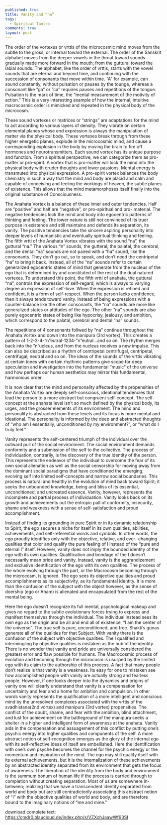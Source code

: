 ```yaml
---
published: true
title: Vanity and “na”
tags: 
  - Spiritual Tantra
comments: true
layout: post
---
```






The order of the vortexes or vrttis of the microcosmic mind moves from the subtle to the gross, or internal toward the external. The order of the Sanskrit alphabet moves from the deeper vowels in the throat toward sounds gradually made more forward in the mouth; from the guttural toward the labial sounds. The alphabet, like the order of vrttis, starts with the vowel sounds that are eternal and beyond time, and continuing with the succession of consonants that move within time. “A” for example, can sound constantly, without pulsation or pauses by the tounge, whereas a consonant like “ga” or “ca” requires pauses and repetitions of the tongue. Pulsation is the mark of time, the “mental measurement of the motivity of action.” This is a very interesting example of how the internal, intuitive macrocosmic order is mimicked and repeated in the physical body of the microcosm.

These sound vortexes or matrices or “strings” are adaptations for the mind to act according to various layers of density. They vibrate on certain elemental planes whose end expression is always the manipulation of matter via the physical body. These vortexes break through from these higher energetic planes, explode in the microcosmic mind, and cause a corresponding explosion in the body by moving the brain to fire off hormones and neurotransmitters. Each sound vortex has its unique purpose and function. From a spiritual perspective, we can categorize them as pro-matter or pro-spirit. A vortex that is pro-matter will lock the mind into the physical body with cruder thoughts and lower passions. Mental energy is transmuted into physical expression. A pro-spirit vortex balances the body chemistry in such a way that the mind and body are placid and calm and capable of conceiving and feeling the workings of heaven, the subtle planes of existence. This allows that the mind metamorphoses itself finally into the original substance of Consciousness.

The Anahata Vortex is a balance of these inner and outer tendencies. Half are “positive” and half are “negative”, or pro-spiritual and pro- material. The negative tendencies lock the mind and body into egocentric patterns of thinking and feeling. The lower nature is still not convinced of its truer purpose in existence and still maintains and defends its separation, its vanity. The positive tendencies take the sincere aspiring personality into deeper levels of humanistic and eventually spiritual thinking and feeling. The fifth vrtti of the Anahata Vortex vibrates with the sound “na”, the guttural “na.” The various “n” sounds, the gutteral, the palatal, the cerebral, and the dental “na” sounds are not paired with a “ha” sound, like the consonants. They don’t go out, so to speak, and don’t need the centripetal “ha” to bring it back. Instead, all of the “na” sounds refer to certain generalized egocentric states of mind that generate from the nucleus of the ego that is determined by and constituted of the rest of the dual natured vortexes. To understand this point, the fifth vrtti of anahata, the guttural “na”, controls the expression of self-regard, which is always to varying degree an expression of self-love. When the expression is refined and confident, it is a form of self-respect. When the person lacks confidence, then it always tends toward vanity. Instead of being expressions with a counter-balance like the other consonants, the “na” sounds are more like generalized states or attitudes of the ego. The other “na” sounds are also purely egocentric states of being like hypocrisy, jealousy, and ambition, which correspond to the palatal, cerebral and dental “na” sounds.

The repetitions of 4 consonants follwed by “na” continue throughout the Anahata Vortex and down into the manipura (3rd vortex). This creates a pattern of 1-2-3-4-”n”eutral-1234-”n”eutral…and so on. The rhythm merges back into the “n”ucleus, and from the nucleus receives a new impulse. This can also be described as a rhythm of centripetal centrifugal, centripetal, centrifugal, neutral and so on. The ideas of the sounds of the vrttis vibrating at certain tones with certain rhythmic patterns give scope for deep speculation and investigation into the fundamental “music” of the universe and how perhaps our human aesthetics may mirror this fundamental, harmonious order.

It is now clear that the mind and personality affected by the propensities of the Anahata Vortex are deeply self-conscious, ideational tendencies that lead the person to a more abstract but congruent self-concept. The self- concept at the anahata level isn’t so much defined by the physical body, its urges, and the grosser elements of its environment. The mind and personality is abstracted from these levels and its focus is more mental and ideational. The personality is informed by the deep and abstracted thoughts of “who am I essentially, unconditioned by my environment?”, or “what do I truly feel.”

Vanity represents the self-centered triumph of the individual over the outward pull of the social environment. The social environment demands conformity and a submission of the self to the collective. The process of individuation, contrarily, is the discovery of the true identity of the person. This represents the endeavor of the individual to overcome the fear of its own social alienation as well as the social censorship for moving away from the dominant social paradigms that have conditioned the emerging, evolving self into limited self-concepts and narrow social boundaries. This process is natural and healthy in the evolution of mind back toward Spirit; it seeks the unbounded knowledge, being and bliss of its essential, unconditioned, and uncreated essence. Vanity, however, represents the incomplete and partial process of individuation. Vanity looks back on its growth and achievements out the entropic pull of conformity, insecurity, shame and weakness with a sense of self-satisfaction and proud accomplishment.

Instead of finding its grounding in pure Spirit or in its dynamic relationship to Spirit, the ego secures a niche for itself in its own qualities, abilities, achievements, and self-referential words and symbols. In other words, the ego proudly identifies only with the objective, relative, and ever- changing qualities that color and qualify the pure feeling of I instead of the “pure and eternal I” itself. However, vanity does not imply the bounded identity of the ego with its own qualities. Qualification and bondage of the I doesn’t necessarily mean pride and vanity. Instead, vanity is the aggrandizement and exclusive identification of the ego with its own qualities. The process of the whole evolving through the part, or the Macrocosm becoming through the microcosm, is ignored. The ego sees its objective qualities and proud accomplishments as its subjectivity, as its fundamental identity. It is more than the confusion of the subject with the object however, as the sense of doership (ego or Aham) is alienated and encapsulated from the rest of the mental being.

Here the ego doesn’t recognize its full mental, psychological makeup and gives no regard to the subtle evolutionary forces trying to express and manifest themselves through the individual. The individual instead sees its own ego as the origin and be all and end all of existence, “I am the center of the universe”. The true self is pure, unconditioned, and free. Shakti’s gunas generate all of the qualities for that Subject. With vanity there is the confusion of the subject with objective qualities. The I qualified and intermingling by objective qualities is mistaken as the hub of the identity. There is no wonder that vanity and pride are universally considered the greatest error and flaw possible for humans. The Macrocosmic process of evolution and becoming through the microcosm is usurped by the limited ego with its claim to the authorship of this process. A fact that many people don’t realize is that vanity is a weakness. Its easy for one to mistaken see how accomplished people with vanity are actually strong and fearless people. However, if one looks deeper into the dynamics and origins of vanity one will clearly understand that vanity is a compensation for uncertainty and fear and a home for ambition and compulsion. In other words vanity represents the qualification of a more intelligent and conscious mind by the unresolved complexes associated with the vrttis of the svadhistana(2nd vortex) and manipura (3rd vortex) propensities. The conflict of the doubt, shame, and fear with the ambition, blind attachment, and lust for achievement on the battleground of the manipura seeks a shelter in a higher and intelligent form of awareness at the anahata. Vanity aids in the compensation and assuagement of this conflict by putting one’s psychic energy into higher qualities and components of the self. A more abstract notion of self-recognition emerges as the glory of the internal ego with its self-reflective ideas of itself are embellished. Here the identification with one’s own psyche becomes the channel for the psychic energy or the momentum and inspiration of the mind. The ego may still qualify itself with its external achievements, but it is the internalization of these achievements by an abstracted identity separated from its environment that gets the focus of awareness. The liberation of the identity from the body and environment is the summum bonum of human life if the process is carried through to completion without creating separation. Most of us are somewhere in- between; realizing that we have a transcendent identity separated from world and body but are still contradictorily associating this abstract notion of “I” with the objective qualities of world and body, and are therefore bound to the imaginary notions of “me and mine.”

download complete text:  <a href="https://cmdr0.blaucloud.de/index.php/s/VZXchJaawWf93SI">https://cmdr0.blaucloud.de/index.php/s/VZXchJaawWf93SI</a>